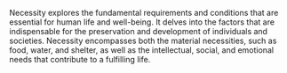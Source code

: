 
Necessity explores the fundamental requirements and conditions that are essential for human life and well-being. It delves into the factors that are indispensable for the preservation and development of individuals and societies. Necessity encompasses both the material necessities, such as food, water, and shelter, as well as the intellectual, social, and emotional needs that contribute to a fulfilling life.

##